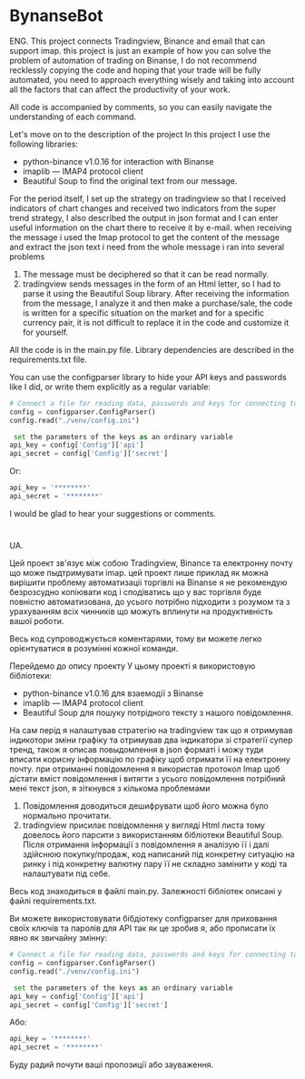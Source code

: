 # BynanseBot

ENG.
This project connects Tradingview, Binance and email that can support imap.
this project is just an example of how you can solve the problem of automation of trading on Binanse, I do not recommend recklessly copying the code and hoping that your trade will be fully automated, you need to approach everything wisely and taking into account all the factors that can affect the productivity of your work.

Аll code is accompanied by comments, so you can easily navigate the understanding of each command.

Let's move on to the description of the project
In this project I use the following libraries:
 - python-binance v1.0.16 for interaction with Binanse
 - imaplib — IMAP4 protocol client
 - Beautiful Soup to find the original text from our message.

For the period itself, I set up the strategy on tradingview so that I received indicators of chart changes and received two indicators from the super trend strategy, I also described the output in json format and I can enter useful information on the chart there to receive it by e-mail.
when receiving the message i used the Imap protocol to get the content of the message and extract the json text i need from the whole message i ran into several problems
1. The message must be deciphered so that it can be read normally.
2. tradingview sends messages in the form of an Html letter, so I had to parse it using the Beautiful Soup library.
After receiving the information from the message, I analyze it and then make a purchase/sale, the code is written for a specific situation on the market and for a specific currency pair, it is not difficult to replace it in the code and customize it for yourself.

Аll the code is in the main.py file.
Library dependencies are described in the requirements.txt file.

You can use the configparser library to hide your API keys and passwords like I did, or write them explicitly as a regular variable:
```python
# Connect a file for reading data, passwords and keys for connecting to accounts
config = configparser.ConfigParser()
config.read("./venv/config.ini")

 set the parameters of the keys as an ordinary variable
api_key = config['Config']['api']
api_secret = config['Config']['secret']
```

Or:
```python
api_key = '********'
api_secret = '********'
```
I would be glad to hear your suggestions or comments.

#

UA.

Цей проект зв'язує між собою Tradingview, Binance та електронну почту що може пыдтримувати imap. 
цей проект лише приклад як можна вирішити проблему автоматизаціі торгівлі на Binanse я не рекомендую безрозсудно копіювати код і сподіватись що у вас торгівля буде повністю автоматизована, до усього потрібно підходити з розумом та з урахуванням всіх чинників що можуть вплинути на продуктивність вашої роботи. 

Весь код супроводжується коментарями, тому ви можете легко орієнтуватися в розумінні кожної команди.

Перейдемо до опису проекту
У цьому проекті я використовую бібліотеки:
 - python-binance v1.0.16 для взаемодії з Binanse 
 - imaplib — IMAP4 protocol client
 - Beautiful Soup для пошуку потрідного тексту з нашого повідомлення.

На сам перід я налаштував стратегію на tradingview так що я отримував індикотори зміни графіку та отримував два індикатори зі стратегії супер тренд, також я описав повыдомлення в json форматі і можу туди вписати корисну інформацію по графіку щоб отримати її на електронну почту. 
при отриманні повідомлення я використав протокол Imap щоб дістати вміст повідомлення і витягти з усього повідомлення потрібний мені текст json, я зіткнувся з кількома проблемами 
1. Повідомлення доводиться дешифрувати щоб його можна було нормально прочитати.
2. tradingview присилає повідомлення у вигляді Html листа тому довелось його парсити з використанням бібліотеки Beautiful Soup. 
Після отримання інформації з повідомлення я аналізую її і далі здійснюю покупку/продаж, код написаний під конкретну ситуацію на ринку і під конкретну валютну пару її не складно замінити у коді та налаштувати під себе.

Весь код знаходиться в файлі main.py.
Залежності бібліотек описані у файлі requirements.txt.

Ви можете використовувати бібдіотеку configparser для приховання своїх ключів та паролів для API так як це зробив я, або прописати їх явно як звичайну змінну:
```python
# Connect a file for reading data, passwords and keys for connecting to accounts
config = configparser.ConfigParser()
config.read("./venv/config.ini")

 set the parameters of the keys as an ordinary variable
api_key = config['Config']['api']
api_secret = config['Config']['secret']
```

Або:
```python
api_key = '********'
api_secret = '********'
```

Буду радий почути ваші пропозиції або зауваження.
